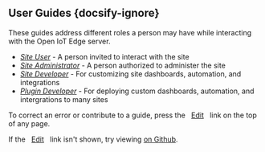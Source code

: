 ## User Guides {docsify-ignore}

These guides address different roles a person may have while interacting with the Open IoT Edge server.

* _[Site User](/guides/site-user/)_ - A person invited to interact with the site
* _[Site Administrator](/guides/site-admin/)_ - A person authorized to administer the site
* _[Site Developer](/guides/site-developer/)_ - For customizing site dashboards, automation, and integrations
* _[Plugin Developer](/guides/plugin-developer/)_ - For deploying custom dashboards, automation, and intergrations to many sites

To correct an error or contribute to a guide, press the 
<i class="fas fa-edit" style="color:#888; margin:0 0px 0 8px;"></i><span title="Edit on Github" style="font-size:14px; margin-right: 8px;">
[Edit](https://iot-edge.github.io/iot-edge-docs/#/guides/)
</span>
link on the top of any page.

If the
<i class="fas fa-edit" style="color:#888; margin:0 0px 0 8px;"></i><span title="Edit on Github" style="font-size:14px; margin-right: 8px;">
[Edit](https://iot-edge.github.io/iot-edge-docs/#/guides/)
</span>
link isn't shown, try viewing [on Github](https://iot-edge.github.io/iot-edge-docs/#/guides/).
